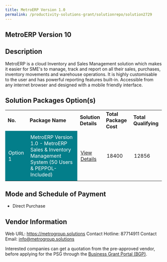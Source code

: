 ```yaml
---
title: MetroERP Version 1.0
permalink: /productivity-solutions-grant/solutionrepo/solution2729
---
```


## MetroERP Version 10

## Description

MetroERP is a cloud Inventory and Sales Management solution which makes it easier for SME's to manage, track and report on all their sales, purchases, inventory movements and warehouse operations. It is highly customisable to the user and has powerful reporting features built-in. Accessible from any internet browser and designed with a mobile friendly interface.

## Solution Packages Option(s)

<table>
<tr>
<td><b>No.</b></td>
<td><b>Package Name</b></td>
<td><b>Solution Details</b></td>
<td><b>Total Package Cost</b></td>
<td><b>Total Qualifying</b></td>
</tr>
<tr>
<td style='padding: 10px; background-color: #037E8A; color: #FFFFFF;'>Option 1</td>
<td style='padding: 10px; background-color: #037E8A; color: #FFFFFF;'>MetroERP Version 1.0 - MetroERP Sales & Inventory Management System (50 Users & PEPPOL-Included)</td>
<td style='padding: 10px;'><a href='https://www.gobusiness.gov.sg/images/psg/Metro_ERP_20210373_Desensitised_Annex_3_Part_3.pdf' target='_blank'>View Details</a></td>
<td style='padding: 10px;'>18400</td>
<td style='padding: 10px;'>12856</td>
</tr>
</table>

## Mode and Schedule of Payment

 - Direct Purchase

## Vendor Information

 Web URL: https://metrogroup.solutions 
Contact Hotline: 87714911 
Contact Email: info@metrogroup.solutions 


Interested companies can get a quotation from the pre-approved vendor, before applying for the PSG through the <a href='https://www.businessgrants.gov.sg/'>Business Grant Portal (BGP)</a>.

<script src="/jquery/resize-tables.js"></script>
